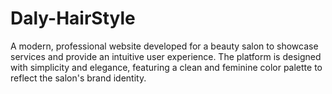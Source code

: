 # Daly-HairStyle
A modern, professional website developed for a beauty salon to showcase services and provide an intuitive user experience. The platform is designed with simplicity and elegance, featuring a clean and feminine color palette to reflect the salon's brand identity.
